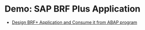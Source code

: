 # Demo: SAP BRF Plus Application

- [Design BRF+ Application and Consume it from ABAP program](Sample_Business_Scenario_and_BRF+_application.pdf)
